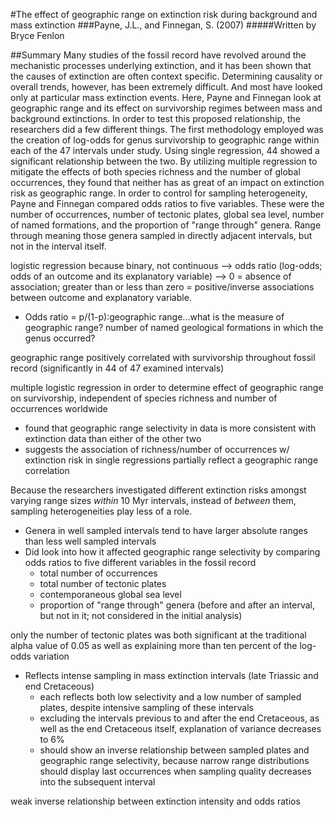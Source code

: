 #The effect of geographic range on extinction risk during background and mass extinction
###Payne, J.L., and Finnegan, S. (2007)
#####Written by Bryce Fenlon

##Summary
Many studies of the fossil record have revolved around the mechanistic processes underlying extinction, and it has been shown that the causes of extinction are often context specific. Determining causality or overall trends, however, has been extremely difficult. And most have looked only at particular mass extinction events. Here, Payne and Finnegan look at geographic range and its effect on survivorship regimes between mass and background extinctions. In order to test this proposed relationship, the researchers did a few different things. The first methodology employed was the creation of log-odds for genus survivorship to geographic range within each of the 47 intervals under study. Using single regression, 44 showed a significant relationship between the two. By utilizing multiple regression to mitigate the effects of both species richness and the number of global occurrences, they found that neither has as great of an impact on extinction risk as geographic range. In order to control for sampling heterogeneity, Payne and Finnegan compared odds ratios to five variables. These were the number of occurrences, number of tectonic plates, global sea level, number of named formations, and the proportion of "range through" genera. Range through meaning those genera sampled in directly adjacent intervals, but not in the interval itself.

logistic regression because binary, not continuous --> odds ratio (log-odds; odds of an outcome and its explanatory variable) --> 0 = absence of association; greater than or less than zero = positive/inverse associations between outcome and explanatory variable.
  - Odds ratio = p/(1-p):geographic range...what is the measure of geographic range? number of named geological formations in which the genus occurred?

geographic range positively correlated with survivorship throughout fossil record (significantly in 44 of 47 examined intervals)

multiple logistic regression in order to determine effect of geographic range on survivorship, independent of species richness and number of occurrences worldwide
  - found that geographic range selectivity in data is more consistent with extinction data than either of the other two
  - suggests the association of richness/number of occurrences w/ extinction risk in single regressions partially reflect a          geographic range correlation

Because the researchers investigated different extinction risks amongst varying range sizes *within* 10 Myr intervals, instead of *between* them, sampling heterogeneities play less of a role.
  - Genera in well sampled intervals tend to have larger absolute ranges than less well sampled intervals
  - Did look into how it affected geographic range selectivity by comparing odds ratios to five different variables in the fossil record
    - total number of occurrences
    - total number of tectonic plates
    - contemporaneous global sea level
    - proportion of "range through" genera (before and after an interval, but not in it; not considered in the initial analysis)

only the number of tectonic plates was both significant at the traditional alpha value of 0.05 as well as explaining more than ten percent of the log-odds variation
  - Reflects intense sampling in mass extinction intervals (late Triassic and end Cretaceous)
    - each reflects both low selectivity and a low number of sampled plates, despite intensive sampling of these intervals
    - excluding the intervals previous to and after the end Cretaceous, as well as the end Cretaceous itself, explanation of variance decreases to 6%
    - should show an inverse relationship between sampled plates and geographic range selectivity, because narrow range distributions should display last occurrences when sampling quality decreases into the subsequent interval

weak inverse relationship between extinction intensity and odds ratios 





